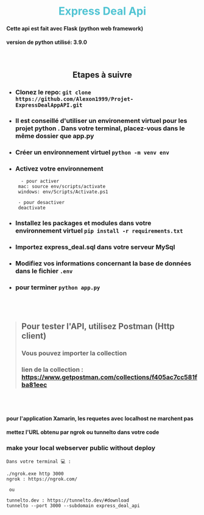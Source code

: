 <h1 style="text-align:center; font-weight:bold; color:#51c4d3"> Express Deal Api </h1>

#### Cette api est fait avec **Flask** (python web framework)

#### version de python utilisé: **3.9.0**

<br>

## <center>**Etapes à suivre**</center>

- ### Clonez le repo: `git clone https://github.com/Alexon1999/Projet-ExpressDealAppAPI.git`

- ### Il est conseillé d'utiliser un environement virtuel pour les projet python . Dans votre terminal, placez-vous dans le même dossier que app.py
- ### Créer un environnement virtuel `python -m venv env`

- ### Activez votre environnement

  ```
    - pour activer
   mac: source env/scripts/activate
   windows: env/Scripts/Activate.ps1

   - pour desactiver
   deactivate
  ```

- ### Installez les packages et modules dans votre environnement virtuel `pip install -r requirements.txt`

- ### Importez express_deal.sql dans votre serveur MySql

- ### Modifiez vos informations concernant la base de données dans le fichier `.env`

- ### pour terminer `python app.py`

<br>
<br>

> ## Pour tester l'API, utilisez **Postman** (Http client)
> ### Vous pouvez importer la collection
> ### lien de la collection : https://www.getpostman.com/collections/f405ac7cc581fba81eec

<br>
<br>

#### pour l'application Xamarin, les requetes avec localhost ne marchent pas
#### mettez l'URL obtenu par ngrok ou tunnelto dans votre code
### **make your local webserver public without deploy**


```
Dans votre terminal 💻 :

./ngrok.exe http 3000
ngrok : https://ngrok.com/

 ou

tunnelto.dev : https://tunnelto.dev/#download
tunnelto --port 3000 --subdomain express_deal_api

```
